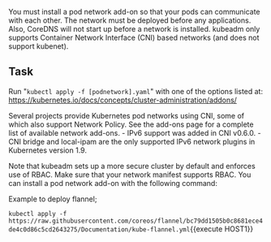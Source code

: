 You must install a pod network add-on so that your pods can communicate with each other. The network must be deployed before any applications. Also, CoreDNS will not start up before a network is installed. kubeadm only supports Container Network Interface (CNI) based networks (and does not support kubenet).

## Task

Run "`kubectl apply -f [podnetwork].yaml`" with one of the options listed at:
https://kubernetes.io/docs/concepts/cluster-administration/addons/

Several projects provide Kubernetes pod networks using CNI, some of which also support Network Policy. See the add-ons page for a complete list of available network add-ons. - IPv6 support was added in CNI v0.6.0. - CNI bridge and local-ipam are the only supported IPv6 network plugins in Kubernetes version 1.9.

Note that kubeadm sets up a more secure cluster by default and enforces use of RBAC. Make sure that your network manifest supports RBAC.
You can install a pod network add-on with the following command:

Example to deploy flannel;

`kubectl apply -f https://raw.githubusercontent.com/coreos/flannel/bc79dd1505b0c8681ece4de4c0d86c5cd2643275/Documentation/kube-flannel.yml`{{execute HOST1}}